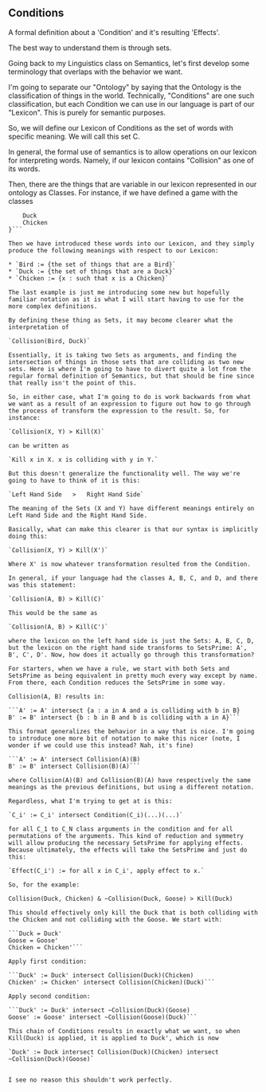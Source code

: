 ## Conditions

A formal definition about a 'Condition' and it's resulting 'Effects'.

The best way to understand them is through sets.

Going back to my Linguistics class on Semantics, let's first develop some terminology that overlaps with the behavior we want.

I'm going to separate our "Ontology" by saying that the Ontology is the classification of things in the world. Technically, "Conditions" are one such classification, but each Condition we can use in our language is part of our "Lexicon". This is purely for semantic purposes.

So, we will define our Lexicon of Conditions as the set of words with specific meaning. We will call this set C. 

In general, the formal use of semantics is to allow operations on our lexicon for interpreting words. Namely, if our lexicon contains "Collision" as one of its words.

Then, there are the things that are variable in our lexicon represented in our ontology as Classes. For instance, if we have defined a game with the classes

```Bird {
	Duck
	Chicken
}```

Then we have introduced these words into our Lexicon, and they simply produce the following meanings with respect to our Lexicon:

* `Bird := {the set of things that are a Bird}`
* `Duck := {the set of things that are a Duck}`
* `Chicken := {x : such that x is a Chicken}`

The last example is just me introducing some new but hopefully familiar notation as it is what I will start having to use for the more complex definitions.

By defining these thing as Sets, it may become clearer what the interpretation of 

`Collision(Bird, Duck)`

Essentially, it is taking two Sets as arguments, and finding the intersection of things in those sets that are colliding as two new sets. Here is where I'm going to have to divert quite a lot from the regular formal definition of Semantics, but that should be fine since that really isn't the point of this.

So, in either case, what I'm going to do is work backwards from what we want as a result of an expression to figure out how to go through the process of transform the expression to the result. So, for instance:

`Collision(X, Y) > Kill(X)`

can be written as

`Kill x in X. x is colliding with y in Y.`

But this doesn't generalize the functionality well. The way we're going to have to think of it is this:

`Left Hand Side   >   Right Hand Side`

The meaning of the Sets (X and Y) have different meanings entirely on Left Hand Side and the Right Hand Side.

Basically, what can make this clearer is that our syntax is implicitly doing this:

`Collision(X, Y) > Kill(X')`

Where X' is now whatever transformation resulted from the Condition.

In general, if your language had the classes A, B, C, and D, and there was this statement:

`Collision(A, B) > Kill(C)`

This would be the same as

`Collision(A, B) > Kill(C')`

where the lexicon on the left hand side is just the Sets: A, B, C, D, but the lexicon on the right hand side transforms to SetsPrime: A', B', C', D'. Now, how does it actually go through this transformation?

For starters, when we have a rule, we start with both Sets and SetsPrime as being equivalent in pretty much every way except by name. From there, each Condition reduces the SetsPrime in some way.

Collision(A, B) results in:

```A' := A' intersect {a : a in A and a is colliding with b in B}
B' := B' intersect {b : b in B and b is colliding with a in A}```

This format generalizes the behavior in a way that is nice. I'm going to introduce one more bit of notation to make this nicer (note, I wonder if we could use this instead? Nah, it's fine)

```A' := A' intersect Collision(A)(B)
B' := B' intersect Collision(B)(A)```

where Collision(A)(B) and Collision(B)(A) have respectively the same meanings as the previous definitions, but using a different notation.

Regardless, what I'm trying to get at is this:

`C_i' := C_i' intersect Condition(C_i)(...)(...)`

for all C_1 to C_N class arguments in the condition and for all permutations of the arguments. This kind of reduction and symmetry will allow producing the necessary SetsPrime for applying effects. Because ultimately, the effects will take the SetsPrime and just do this:

`Effect(C_i') := for all x in C_i', apply effect to x.`

So, for the example:

Collision(Duck, Chicken) & ~Collision(Duck, Goose) > Kill(Duck)

This should effectively only kill the Duck that is both colliding with the Chicken and not colliding with the Goose. We start with:

```Duck = Duck'
Goose = Goose'
Chicken = Chicken'```

Apply first condition:

```Duck' := Duck' intersect Collision(Duck)(Chicken)
Chicken' := Chicken' intersect Collision(Chicken)(Duck)```

Apply second condition:

```Duck' := Duck' intersect ~Collision(Duck)(Goose)
Goose' := Goose' intersect ~Collision(Goose)(Duck)```

This chain of Conditions results in exactly what we want, so when Kill(Duck) is applied, it is applied to Duck', which is now

`Duck' := Duck intersect Collision(Duck)(Chicken) intersect ~Collision(Duck)(Goose)`


I see no reason this shouldn't work perfectly.